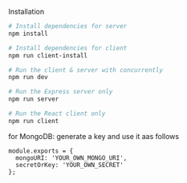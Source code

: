Installation
```bash
# Install dependencies for server
npm install

# Install dependencies for client
npm run client-install

# Run the client & server with concurrently
npm run dev

# Run the Express server only
npm run server

# Run the React client only
npm run client
```

for MongoDB:
generate a key and use it aas follows
```
module.exports = {
  mongoURI: 'YOUR_OWN_MONGO_URI',
  secretOrKey: 'YOUR_OWN_SECRET'
};
```
